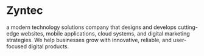 # Zyntec
a modern technology solutions company that designs and develops cutting-edge websites, mobile applications, cloud systems, and digital marketing strategies. We help businesses grow with innovative, reliable, and user-focused digital products.

